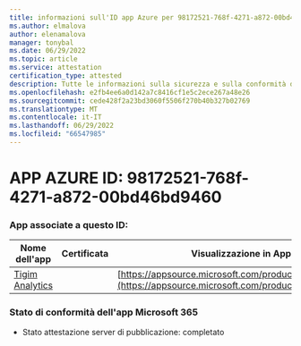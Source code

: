 ```yaml
---
title: informazioni sull'ID app Azure per 98172521-768f-4271-a872-00bd46bd9460
ms.author: elmalova
author: elenamalova
manager: tonybal
ms.date: 06/29/2022
ms.topic: article
ms.service: attestation
certification_type: attested
description: Tutte le informazioni sulla sicurezza e sulla conformità disponibili per 98172521-768f-4271-a872-00bd46bd9460.
ms.openlocfilehash: e2fb4ee6a0d142a7c8416cf1e5c2ece267a48e26
ms.sourcegitcommit: cede428f2a23bd3060f5506f270b40b327b02769
ms.translationtype: MT
ms.contentlocale: it-IT
ms.lasthandoff: 06/29/2022
ms.locfileid: "66547985"
---
```

# <a name="azure-app-id-98172521-768f-4271-a872-00bd46bd9460"></a>APP AZURE ID: 98172521-768f-4271-a872-00bd46bd9460


### <a name="apps-associated-with-this-id"></a>App associate a questo ID:
| **Nome dell'app** | **Certificata** | **Visualizzazione in AppSource** |
|--------------|---------------|-----------------------|
| [Tigim Analytics](../forward/WA200004242.md) |  | [https://appsource.microsoft.com/product/office/WA200004242](https://appsource.microsoft.com/product/office/WA200004242) |

### <a name="microsoft-365-app-compliance-status"></a>Stato di conformità dell'app Microsoft 365
- Stato attestazione server di pubblicazione: completato
